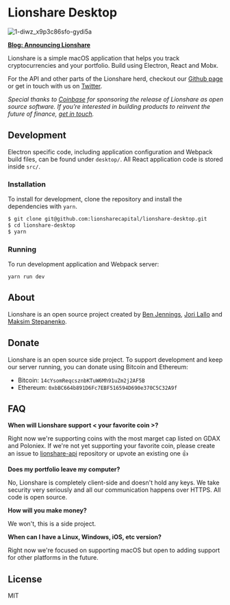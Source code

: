 # Lionshare Desktop

![1-diwz_x9p3c86sfo-gydi5a](https://cloud.githubusercontent.com/assets/31465/22240931/0e1f9c58-e1d2-11e6-9c28-d7cbd3b3f03b.png)

[**Blog: Announcing Lionshare**](https://medium.com/@jorilallo/announcing-lionshare-541daf082160)

Lionshare is a simple macOS application that helps you track cryptocurrencies and
your portfolio. Build using Electron, React and Mobx.

For the API and other parts of the Lionshare herd, checkout our [Github page](https://github.com/lionsharecapital)
or get in touch with us on [Twitter](https://twitter.com/getlionshare).

_Special thanks to [Coinbase](http://coinbase.com/) for sponsoring the release of Lionshare as open source software. If you’re interested in building products to reinvent the future of finance, [get in touch](https://www.coinbase.com/careers)._


## Development

Electron specific code, including application configuration and Webpack build files,
can be found under `desktop/`. All React application code is stored inside `src/`.

### Installation

To install for development, clone the repository and install the dependencies with `yarn`.

```bash
$ git clone git@github.com:lionsharecapital/lionshare-desktop.git
$ cd lionshare-desktop
$ yarn 
```

### Running

To run development application and Webpack server:

```
yarn run dev
```

## About

Lionshare is an open source project created by [Ben Jennings](https://twitter.com/benjennin_gs), [Jori Lallo](https://twitter.com/jorilallo) and [Maksim Stepanenko](https://twitter.com/maksim_s).

## Donate

Lionshare is an open source side project. To support development and keep our server running, you can donate using Bitcoin and Ethereum:

- Bitcoin: `14cYsomReqcsznbKTuW6Mh91uZm2j2AF5B`
- Ethereum: `0xbBC664b891D6Fc7EBF516594D690e370C5C32A9f`

## FAQ

**When will Lionshare support < your favorite coin >?**

Right now we're supporting coins with the most marget cap listed on GDAX and Poloniex. If we're not yet supporting your favorite coin, please create an issue to [lionshare-api](https://github.com/lionsharecapital/lionshare-api/issues) repository or upvote an existing one :+1:

**Does my portfolio leave my computer?**

No, Lionshare is completely client-side and doesn't hold any keys. We take security very seriously and all our communication happens over HTTPS. All code is open source.

**How will you make money?**

We won't, this is a side project.

**When can I have a Linux, Windows, iOS, etc version?**

Right now we're focused on supporting macOS but open to adding support for other platforms in the future.

## License

MIT
